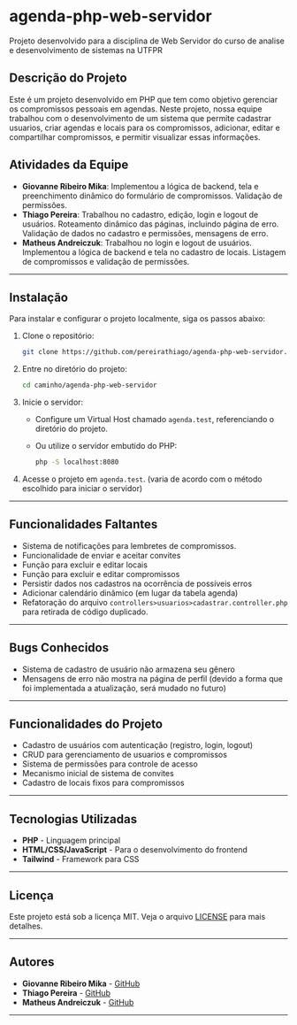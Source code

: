 # agenda-php-web-servidor
Projeto desenvolvido para a disciplina de Web Servidor do curso de analise e desenvolvimento de sistemas na UTFPR

## Descrição do Projeto

Este é um projeto desenvolvido em PHP que tem como objetivo gerenciar os compromissos pessoais em agendas. Neste projeto, nossa equipe trabalhou com o desenvolvimento de um sistema que permite cadastrar usuarios, criar agendas e locais para os compromissos, adicionar, editar e compartilhar compromissos, e permitir visualizar essas informações. 

## Atividades da Equipe

- **Giovanne Ribeiro Mika**: Implementou a lógica de backend, tela e preenchimento dinâmico do formulário de compromissos. Validação de permissões.
- **Thiago Pereira**: Trabalhou no cadastro, edição, login e logout de usuários. Roteamento dinâmico das páginas, incluindo página de erro. Validação de dados no cadastro e permissões, mensagens de erro.
- **Matheus Andreiczuk**: Trabalhou no login e logout de usuários. Implementou a lógica de backend e tela no cadastro de locais. Listagem de compromissos e validação de permissões.

---

## Instalação

Para instalar e configurar o projeto localmente, siga os passos abaixo:

1. Clone o repositório:

    ```bash
    git clone https://github.com/pereirathiago/agenda-php-web-servidor.git
    ```

2. Entre no diretório do projeto:

    ```bash
    cd caminho/agenda-php-web-servidor
    ```

3. Inicie o servidor:
    - Configure um Virtual Host chamado `agenda.test`, referenciando o diretório do projeto.
    - Ou utilize o servidor embutido do PHP:

        ```bash
        php -S localhost:8080
        ```

4. Acesse o projeto em `agenda.test`. (varia de acordo com o método escolhido para iniciar o servidor)

---

## Funcionalidades Faltantes

- Sistema de notificações para lembretes de compromissos.
- Funcionalidade de enviar e aceitar convites
- Função para excluir e editar locais
- Função para excluir e editar compromissos
- Persistir dados nos cadastros na ocorrência de possíveis erros
- Adicionar calendário dinâmico (em lugar da tabela agenda)
- Refatoração do arquivo `controllers>usuarios>cadastrar.controller.php` para retirada de código duplicado.

---

## Bugs Conhecidos

- Sistema de cadastro de usuário não armazena seu gênero
- Mensagens de erro não mostra na página de perfil (devido a forma que foi implementada a atualização, será mudado no futuro) 

---

## Funcionalidades do Projeto

- Cadastro de usuários com autenticação (registro, login, logout)
- CRUD para gerenciamento de usuarios e compromissos
- Sistema de permissões para controle de acesso
- Mecanismo inicial de sistema de convites
- Cadastro de locais fixos para compromissos

---

## Tecnologias Utilizadas

- **PHP** - Linguagem principal
- **HTML/CSS/JavaScript** - Para o desenvolvimento do frontend
- **Tailwind** - Framework para CSS

---

## Licença

Este projeto está sob a licença MIT. Veja o arquivo [LICENSE](LICENSE) para mais detalhes.

---

## Autores

- **Giovanne Ribeiro Mika** - [GitHub](https://github.com/GiovanneMika)
- **Thiago Pereira** - [GitHub](https://github.com/pereirathiago)
- **Matheus Andreiczuk** - [GitHub](https://github.com/MatheusAndreiczuk)

---


